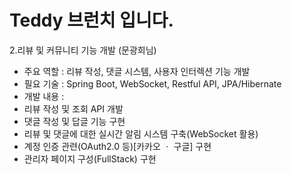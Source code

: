 <h1>Teddy 브런치 입니다.</h1>

2.리뷰 및 커뮤니티 기능 개발 (문광희님)


- 주요 역할 : 리뷰 작성, 댓글 시스템, 사용자 인터렉션 기능 개발
- 필요 기술 : Spring Boot, WebSocket, Restful API, JPA/Hibernate
- 개발 내용 :
- 리뷰 작성 및 조회 API 개발
- 댓글 작성 및 답글 기능 구현
- 리뷰 및 댓글에 대한 실시간 알림 시스템 구축(WebSocket 활용)
- 계정 인증 관련(OAuth2.0 등)[카카오 ㆍ 구글] 구현
- 관리자 페이지 구성(FullStack) 구현
